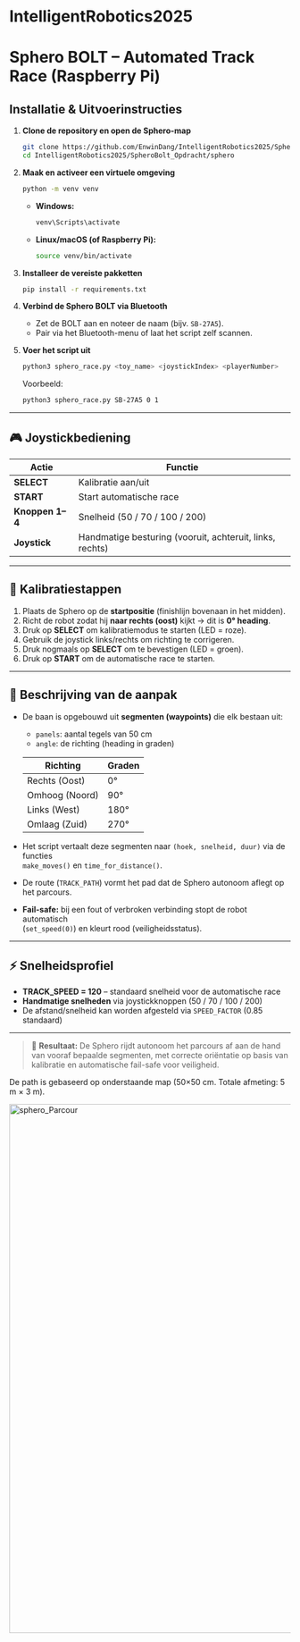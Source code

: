 # IntelligentRobotics2025
#  Sphero BOLT – Automated Track Race (Raspberry Pi)

##  Installatie & Uitvoerinstructies

1. **Clone de repository en open de Sphero-map**
   ```bash
   git clone https://github.com/EnwinDang/IntelligentRobotics2025/SpheroBolt_Opdracht.git
   cd IntelligentRobotics2025/SpheroBolt_Opdracht/sphero
   ```

2. **Maak en activeer een virtuele omgeving**
   ```bash
   python -m venv venv
   ```
   - **Windows:**  
     ```bash
     venv\Scripts\activate
     ```
   - **Linux/macOS (of Raspberry Pi):**  
     ```bash
     source venv/bin/activate
     ```

3. **Installeer de vereiste pakketten**
   ```bash
   pip install -r requirements.txt
   ```

4. **Verbind de Sphero BOLT via Bluetooth**
   - Zet de BOLT aan en noteer de naam (bijv. `SB-27A5`).
   - Pair via het Bluetooth-menu of laat het script zelf scannen.

5. **Voer het script uit**
   ```bash
   python3 sphero_race.py <toy_name> <joystickIndex> <playerNumber>
   ```
   Voorbeeld:
   ```bash
   python3 sphero_race.py SB-27A5 0 1
   ```

---

## 🎮 Joystickbediening
| Actie | Functie |
|--------|----------|
| **SELECT** | Kalibratie aan/uit |
| **START** | Start automatische race |
| **Knoppen 1–4** | Snelheid (50 / 70 / 100 / 200) |
| **Joystick** | Handmatige besturing (vooruit, achteruit, links, rechts) |

---

## 🧭 Kalibratiestappen

1. Plaats de Sphero op de **startpositie** (finishlijn bovenaan in het midden).  
2. Richt de robot zodat hij **naar rechts (oost)** kijkt → dit is **0° heading**.  
3. Druk op **SELECT** om kalibratiemodus te starten (LED = roze).  
4. Gebruik de joystick links/rechts om richting te corrigeren.  
5. Druk nogmaals op **SELECT** om te bevestigen (LED = groen).  
6. Druk op **START** om de automatische race te starten.

---

## 🧠 Beschrijving van de aanpak

- De baan is opgebouwd uit **segmenten (waypoints)** die elk bestaan uit:
  - `panels`: aantal tegels van 50 cm  
  - `angle`: de richting (heading in graden)
  
  | Richting | Graden |
  |-----------|--------|
  | Rechts (Oost) | 0° |
  | Omhoog (Noord) | 90° |
  | Links (West) | 180° |
  | Omlaag (Zuid) | 270° |

- Het script vertaalt deze segmenten naar `(hoek, snelheid, duur)` via de functies  
  `make_moves()` en `time_for_distance()`.

- De route (`TRACK_PATH`) vormt het pad dat de Sphero autonoom aflegt op het parcours.  

- **Fail-safe:** bij een fout of verbroken verbinding stopt de robot automatisch  
  (`set_speed(0)`) en kleurt rood (veiligheidsstatus).

---

## ⚡ Snelheidsprofiel

- **TRACK_SPEED = 120** – standaard snelheid voor de automatische race  
- **Handmatige snelheden** via joystickknoppen (50 / 70 / 100 / 200)  
- De afstand/snelheid kan worden afgesteld via `SPEED_FACTOR` (0.85 standaard)

---

> 🎯 **Resultaat:** De Sphero rijdt autonoom het parcours af aan de hand van vooraf bepaalde segmenten, met correcte oriëntatie op basis van kalibratie en automatische fail-safe voor veiligheid.

De path is gebaseerd op onderstaande map (50×50 cm. Totale afmeting: 5 m × 3 m).

<img width="1607" height="947" alt="sphero_Parcour" src="https://github.com/user-attachments/assets/c6340f26-377d-455a-afe2-8b3c57670ddc" />
